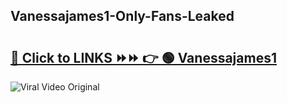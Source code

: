 
 ## Vanessajames1-Only-Fans-Leaked

# <h2><a href="https://clipsfans.com/Vanessajames1&ref=git">🔗 Click to LINKS ⏩⏩ 👉 🟢 Vanessajames1 </a></h2>

<a href="https://clipsfans.com/Vanessajames1&ref=git" rel="nofollow" data-target="animated-image.originalLink"><img src="https://i.ibb.co.com/xMMVF88/686577567.gif" alt="Viral Video Original" style="max-width: 100%; display: inline-block;" data-target="animated-image.originalImage"></a>
